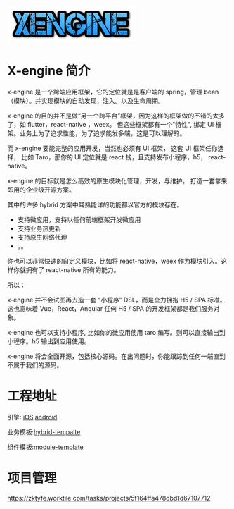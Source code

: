 ![cooltext363596337964428](assets/cooltext363596337964428.png)

# X-engine 简介

x-engine 是一个跨端应用框架，它的定位就是是客户端的 spring，管理 bean（模块）。并实现模块的自动发现，注入。以及生命周期。

x-engine 的目的并不是做“另一个跨平台”框架，因为这样的框架做的不错的太多了，如 flutter，react-native ，weex。 但这些框架都有一个"特性", 绑定 UI 框架。业务上为了追求性能，为了追求能发多端，这是可以理解的。 

而 x-engine 要能完整的应用开发，当然也必须有 UI 框架， 这套 UI 框架任你选择， 比如 Taro，那你的 UI 定位就是 react 栈，且支持发布小程序，h5， react-native。

x-engine 的目标就是怎么高效的原生模块化管理，开发，与维护。 打造一套拿来即用的企业级开源方案。



其中的许多 hybrid 方案中耳熟能详的功能都以官方的模块存在。

- 支持微应用，支持以任何前端框架开发微应用
- 支持业务热更新
- 支持原生网络代理
- 。。

你也可以非常快速的自定义模块，比如将 react-native，weex 作为模块引入。这样你就拥有了 react-native 所有的能力。



所以：

x-engine 并不会试图再去造一套 “小程序” DSL，而是全力拥抱 H5 / SPA 标准。 这也意味着 Vue，React，Angular 任何 H5 / SPA 的开发框架都是我们服务对象。 

x-engine 也可以支持小程序, 比如你的微应用使用 taro 编写。则可以直接输出到小程序。h5 输出到应用使用。

x-engine 将会全面开源，包括核心源码。在出问题时，你能跟踪到任何一端直到不属于我们的源码。 

 



# 工程地址

引擎: [iOS](https://github.com/zkty-team/x-engine-module-engine/tree/master/iOS) [android](https://github.com/zkty-team/x-engine-module-engine/tree/master/android)

业务模板:[hybrid-tempalte](https://github.com/zkty-team/x-engine-hybrid-template)

组件模板:[module-template](https://github.com/zkty-team/x-engine-module-template)

# 项目管理

https://zktyfe.worktile.com/tasks/projects/5f164ffa478dbd1d67107712


